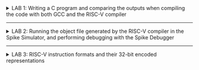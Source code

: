 <details>
  <summary>LAB 1:  Writing a C program and comparing the outputs when compiling the code with both GCC and the RISC-V compiler</summary>
   

   **Let's write a simple C program to count numbers from 1 to N and compile it using GCC.**

Code to count numbers from 1 to 30:

![Screenshot 2024-07-17 134436](https://github.com/user-attachments/assets/a684f778-bf97-4889-a4ff-e30908945d56)

Output:

![Screenshot from 2024-07-17 14-54-39](https://github.com/user-attachments/assets/918f5dba-6b4c-448f-9fb3-0d8d7de4a4da)

**Now let's compile the same code using RISC-V**

![Screenshot from 2024-07-17 14-54-45](https://github.com/user-attachments/assets/63a713bf-d308-4f0a-aa7b-80d3b56fb300)

![Screenshot from 2024-07-17 14-54-55](https://github.com/user-attachments/assets/8f09fa57-9167-4c6c-8f94-49de255c374a)

</details>



***



<details>
  <summary>LAB 2: Running the object file generated by the RISC-V compiler in the Spike Simulator, and performing debugging with the Spike Debugger</summary>
     
  In our previous lab, we compiled our C code using both gcc and a RISC-V compiler.
   
  ![Screenshot from 2024-07-20 14-17-33](https://github.com/user-attachments/assets/290c7134-0096-4802-84de-a00084905d32)

![Screenshot from 2024-07-20 14-20-11](https://github.com/user-attachments/assets/216bf957-e569-47a0-b448-0eeafaa4ba14)


Now, we will examine the output file generated by compiling the C code with the RISC-V compiler and debug the instructions.

Steps followed
1) Inspect the output generated by compiling the code with the gcc compiler, located in the file 'a.out'
2) Inspect the output generated by compiling the code with the RISC-V compiler, located in the file 'sum1toN.o'. and Check whether the outputs are the same or not
   
   ![Screenshot from 2024-07-20 14-18-57](https://github.com/user-attachments/assets/b971e17f-7aa8-4c52-9c0b-a1433c3e24a8)
   
4) Now we start debugging using the spike debugger
5) We will allow the Spike debugger to run until the main function, specifically until the **100b0** instruction. After that, we will manually continue debugging and inspect the **a0** register before and after the execution. We observe that the instruction **lui a0, 0x21** updates the a0 register from **0x0000000000000001** to **0x0000000000021000**
   
   ![Screenshot from 2024-07-20 15-10-29](https://github.com/user-attachments/assets/6928d9f4-c50e-4c29-a4df-28be34fb50b2)

6) Next, we will manually debug the next instruction  i.e., **addi sp, sp, -16**. This instruction decrements the stack pointer (sp) by 16. Before executing this instruction, the sp register held the value **0x0000003ffffffb50**, which is then updated to **0x0000003ffffffb40**

      ![Screenshot 2024-07-20 235518](https://github.com/user-attachments/assets/5efd476a-c03c-46d7-a20d-bd528eabd4f8)


The output appears at register 100b8, and it remains the same regardless of whether the code is executed using the gcc or riscv compilers.
   
</details>



***



<details>
  <summary>LAB 3: RISC-V instruction formats and their 32-bit encoded representations</summary>

  ## Base Instruction Formats

  RISC-V has six core instruction formats: R, I, S, B, U, and J. These are all fixed 32 bits in length. Here is a brief description of each format:

  There are four core instruction formats (R/I/S/U), and there are a further two variants of the instruction formats (B/J) based on the handling of immediates.
  1. R-Type (Register)
     + Format: opcode[6:0] | rd[11:7] | funct3[14:12] | rs1[19:15] | rs2[24:20] | funct7[31:25]
     + Used for register-register arithmetic and logical operations.
       ![Screenshot 2024-07-24 191623](https://github.com/user-attachments/assets/0bbb9695-b331-46e2-a75a-92a074344659)

  2. I-Type (Immediate)
     + Format: opcode[6:0] | rd[11:7] | funct3[14:12] | rs1[19:15] | imm[31:20]
     + Used for immediate arithmetic, logical operations, and load instructions.
       ![Screenshot 2024-07-24 191624](https://github.com/user-attachments/assets/41f5fc12-5e58-4e60-bebc-8b1cef556214)

  3. S-Type (Store)
     + Format: opcode[6:0] | imm[4:0][11:7] | funct3[14:12] | rs1[19:15] | rs2[24:20] | imm[11:5][31:25]
     + Used for store instructions.
       ![Screenshot 2024-07-24 191625](https://github.com/user-attachments/assets/446beff5-399d-4426-b868-0d9c6d2ef271)

  4. U-Type (Upper Immediate)
   + Format: opcode[6:0] | rd[11:7] | imm[31:12]
   + Used for instructions that operate with a 20-bit upper immediate, such as LUI (Load Upper Immediate).
      ![Screenshot 2024-07-24 191626](https://github.com/user-attachments/assets/60c0073d-2e33-4fbd-a54b-01a606aeb353)

  5. B-Type (Branch)
     + Format: opcode[6:0] | imm[11][7] | imm[4:1][11:8] | funct3[14:12] | rs1[19:15] | rs2[24:20] | imm[10:5][30:25] | imm[12][31]
     + Used for conditional branch instructions.
       ![Screenshot 2024-07-24 191847](https://github.com/user-attachments/assets/33c0c62f-3fe2-48bd-a1f5-18db951807cf)

  6. J-Type (Jump)
     + Format: opcode[6:0] | rd[11:7] | imm[19:12][12] | imm[11][20] | imm[10:1][30:21]
     + Used for jump instructions, such as JAL (Jump And Link).
       ![Screenshot 2024-07-24 191848](https://github.com/user-attachments/assets/7b2e93a1-1fc8-447f-95ed-1d34b82e8625)
       
RISC-V instruction types and the corresponding 32-bit instruction codes for the provided instructions:

1. ADD r9, r10, r11
   + Type: R-Type
   + Opcode: 0110011
   + funct3: 000
   + funct7: 0000000
   + Instruction: 0000000 01010 01011 000 01001 0110011
     
2. SUB r11, r9, r10
   + Type: R-Type
   + Opcode: 0110011
   + funct3: 000
   + funct7: 0100000
   + Instruction: 0100000 01001 01010 000 01011 0110011
     
3. AND r10, r9, r11
   + Type: R-Type
   + Opcode: 0110011
   + funct3: 111
   + funct7: 0000000
   + Instruction: 0000000 01001 01011 111 01010 0110011
       
4. OR r8, r10, r5
   + Type: R-Type
   + Opcode: 0110011
   + funct3: 110
   + funct7: 0000000
   + Instruction: 0000000 01010 00101 110 01000 0110011
     
5. XOR r8, r9, r4
   + Type: R-Type
   + Opcode: 0110011
   + funct3: 100
   + funct7: 0000000
   + Instruction: 0000000 01001 00100 100 01000 0110011
     
6. SLT r0, r1, r4
   + Type: R-Type
   + Opcode: 0110011
   + funct3: 010
   + funct7: 0000000
   + Instruction: 0000000 00001 00100 010 00000 0110011
     
7. ADDI r2, r2, 5
   + Type: I-Type
   + Opcode: 0010011
   + funct3: 000
   + Immediate: 000000000101
   + Instruction: 000000000101 00010 000 00010 0010011
     
8. SW r2, r0, 4
   + Type: S-Type
   + Opcode: 0100011
   + funct3: 010
   + Immediate: 000000000100
   + Instruction: 0000000 00010 00000 010 00010 0100011
     
9. SRL r6, r1, r1
    + Type: R-Type
    + Opcode: 0110011
    + funct3: 101
    + funct7: 0000000
    + Instruction: 0000000 00001 00001 101 00110 0110011
      
10. BNE r0, r0, 20
    + Type: B-Type
    + Opcode: 1100011
    + funct3: 001
    + Immediate: 0000000001010
    + Instruction: 0000000 00000 00000 001 01010 1100011
      
11. BEQ r0, r0, 15
    + Type: B-Type
    + Opcode: 1100011
    + funct3: 000
    + Immediate: 0000000000111
    + Instruction: 0000000 00000 00000 000 01110 1100011
      
12. LW r3, r1, 2
    + Type: I-Type
    + Opcode: 0000011
    + funct3: 010
    + Immediate: 000000000010
    + Instruction: 000000000010 00001 010 00011 0000011
      
13. SLL r5, r1, r1
    + Type: R-Type
    + Opcode: 0110011
    + funct3: 001
    + funct7: 0000000
    + Instruction: 0000000 00001 00001 001 00101 0110011


</details>
  






